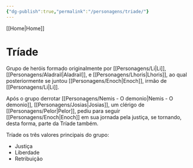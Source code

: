 ```yaml
---
{"dg-publish":true,"permalink":"/personagens/triade/"}
---
```



[[Home\|Home]] 
# Tríade
Grupo de heróis formado originalmente por [[Personagens/Li\|Li]], [[Personagens/Aladrail\|Aladrail]], e [[Personagens/Lhoris\|Lhoris]], ao qual posteriormente se juntou [[Personagens/Enoch\|Enoch]], irmão de [[Personagens/Li\|Li]].

Após o grupo derrotar [[Personagens/Nemis - O demonio\|Nemis - O demonio]], [[Personagens/Josias\|Josias]], um clérigo de [[Personagens/Pelor\|Pelor]], pediu para seguir [[Personagens/Enoch\|Enoch]] em sua jornada pela justiça, se tornando, desta forma, parte da Tríade também.

Tríade os três valores principais do grupo:
- Justiça
- Liberdade
- Retribuição
